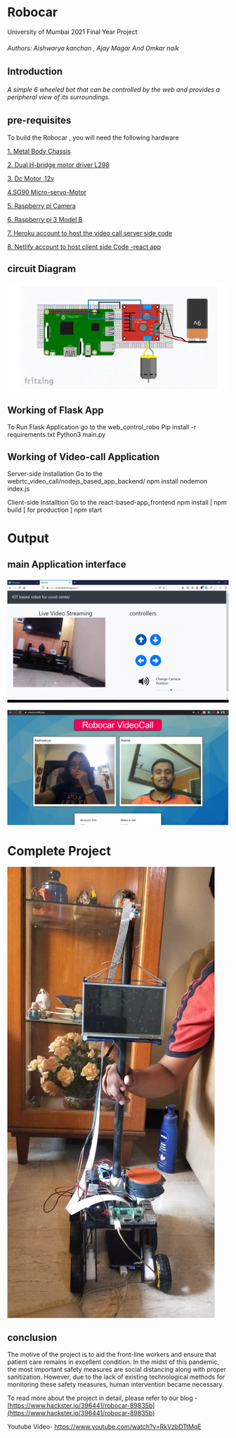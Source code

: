 # Robocar

University of Mumbai 2021 Final Year Project

###### Authors: Aishwarya kanchan , Ajay Magar And Omkar naik 

##  Introduction

###### A simple 6 wheeled bot that can be controlled by the web and provides a peripheral view of its surroundings.

## pre-requisites

To build the Robocar , you will need the following hardware 

 [1. Metal Body Chassis](https://www.amazon.in/Kit4Curious-Acrylic-Curious-Chassis-Robotics/dp/B07D5T2DN3/ref=sr_1_1?dchild=1&keywords=6+wheel+metal+body+chasis&qid=1618164467&sr=8-1)

[2. Dual H-bridge motor driver L298](https://www.amazon.in/Kit4Curious-Acrylic-Curious-Chassis-Robotics/dp/B07D5T2DN3/ref=sr_1_1?dchild=1&keywords=6+wheel+metal+body+chasis&qid=1618164467&sr=8-1)

[3. Dc Motor ,12v](https://www.newark.com/multicomp/287-2520/dc-motor-with-180-1-gear-reducer/dp/52Y4441?COM=ref_hackster&CMP=Hackster-NA-project-89835b-Jul-21)

[4.SG90 Micro-servo-Motor](https://www.adafruit.com/product/2941) 

[5. Raspberry pi Camera](https://www.electronicscomp.com/raspberry-pi-5mp-camera-module?gclid=CjwKCAjwlYCHBhAQEiwA4K21m0VPJ5VkYNWQM2PKE67B7WOt-bl3gdWTNkwvHj_vHFQNXdpr6fox4hoCh0EQAvD_BwE)

[6. Raspberry pi 3 Model B](https://www.newark.com/raspberry-pi/raspberrypi3-modb-1gb/sbc-raspberry-pi-3-mod-b-1gb-ram/dp/77Y6519?COM=ref_hackster&CMP=Hackster-NA-project-89835b-Jul-21)

[7. Heroku account to host the video call server side code](https://id.heroku.com/login)

[8. Netlify account to host client side Code -react app  ](https://www.netlify.com/)

## circuit Diagram
![circuit diagarm](https://raw.githubusercontent.com/Aishwaryak2998/BE-PROJECT/main/images/dc%20motar.JPG)

## Working of Flask App
To Run Flask Application go to the web_control_robo
Pip install -r requirements.txt 
Python3 main.py 

## Working of Video-call Application
Server-side installation 
Go to the webrtc_video_call/nodejs_based_app_backend/
npm install 
nodemon  index.js

Client-side Installtion 
Go to the react-based-app_frontend
npm install   | npm build [  for production ]
npm start    

# Output
## main Application interface 

![main-page](https://raw.githubusercontent.com/Aishwaryak2998/BE-PROJECT/main/images/webpage.png)



![video-call](https://raw.githubusercontent.com/Aishwaryak2998/BE-PROJECT/main/images/3..PNG)
 
 # Complete Project
 
![final](https://raw.githubusercontent.com/Aishwaryak2998/BE-PROJECT/main/images/fina1.jpg)

## conclusion 
The motive of the project is to aid the front-line workers and ensure that patient care remains in excellent condition. In the midst of this pandemic, the most important safety measures are social distancing along with proper sanitization. However, due to the lack of existing technological methods for monitoring these safety measures, human intervention became necessary.

To read more about the project in detail, please refer to our blog - [https://www.hackster.io/396441/robocar-89835b](https://www.hackster.io/396441/robocar-89835b)

Youtube Video- [https://www.youtube.com/watch?v=RkVzbDTtMqE
](https://www.youtube.com/watch?v=RkVzbDTtMqE
)






